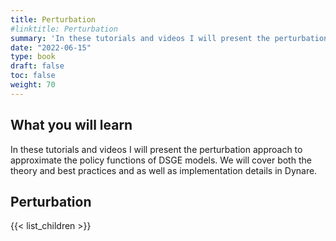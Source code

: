 ```yaml
---
title: Perturbation
#linktitle: Perturbation
summary: 'In these tutorials and videos I will present the perturbation approach to approximate the policy functions of DSGE models. We will cover both the theory and best practices and as well as implementation details in Dynare.'
date: "2022-06-15"
type: book
draft: false
toc: false
weight: 70
---
```


## What you will learn
In these tutorials and videos I will present the perturbation approach to approximate the policy functions of DSGE models. We will cover both the theory and best practices and as well as implementation details in Dynare.

## Perturbation

{{< list_children >}}
